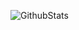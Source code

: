 ![GithubStats](https://github-readme-stats.vercel.app/api?username=zlwang7&show_icons=true&theme=dark&count_private=true)
